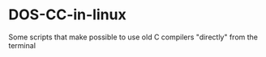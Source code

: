 # DOS-CC-in-linux
Some scripts that make possible to use old C compilers "directly" from the terminal
